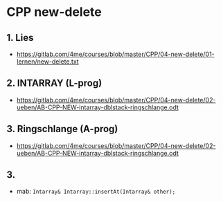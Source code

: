 # CPP new-delete

## 1. **Lies** 
* <https://gitlab.com/4me/courses/blob/master/CPP/04-new-delete/01-lernen/new-delete.txt> 


## 2. INTARRAY (L-prog) 
* <https://gitlab.com/4me/courses/blob/master/CPP/04-new-delete/02-ueben/AB-CPP-NEW-intarray-dblstack-ringschlange.odt>

## 3. Ringschlange (A-prog) 
* <https://gitlab.com/4me/courses/blob/master/CPP/04-new-delete/02-ueben/AB-CPP-NEW-intarray-dblstack-ringschlange.odt>

## 3. 
* mab: ```Intarray& Intarray::insertAt(Intarray& other);```

